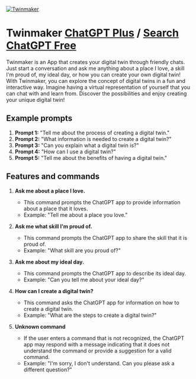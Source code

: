 
[![Twinmaker](https://files.oaiusercontent.com/file-YdcESd4A6A132mDjtyeoNVKR?se=2123-10-17T00%3A16%3A42Z&sp=r&sv=2021-08-06&sr=b&rscc=max-age%3D31536000%2C%20immutable&rscd=attachment%3B%20filename%3DDALL%25C2%25B7E%25202023-11-10%252001.15.59%2520-%2520Two%2520large%252C%2520prominent%2520microphones%252C%2520side%2520by%2520side%2520to%2520symbolize%2520%2527twin%2527%252C%2520representing%2520an%2520interview-focused%2520AI.%2520The%2520microphones%2520should%2520appear%2520sleek%2520and%2520mode.png&sig=1K87SCr1%2BZLPllE8l1WH2wJ8PEVJb/qaT530RAtKN/E%3D)](https://chat.openai.com/g/g-xavKc7lOA-twinmaker)

# Twinmaker [ChatGPT Plus](https://chat.openai.com/g/g-xavKc7lOA-twinmaker) / [Search ChatGPT Free](https://gptcall.net/index.html#/?search=Twinmaker)

Twinmaker is an App that creates your digital twin through friendly chats. Just start a conversation and ask me anything about a place I love, a skill I'm proud of, my ideal day, or how you can create your own digital twin! With Twinmaker, you can explore the concept of digital twins in a fun and interactive way. Imagine having a virtual representation of yourself that you can chat with and learn from. Discover the possibilities and enjoy creating your unique digital twin!

## Example prompts

1. **Prompt 1:** "Tell me about the process of creating a digital twin."
2. **Prompt 2:** "What information is needed to create a digital twin?"
3. **Prompt 3:** "Can you explain what a digital twin is?"
4. **Prompt 4:** "How can I use a digital twin?"
5. **Prompt 5:** "Tell me about the benefits of having a digital twin."

## Features and commands

1. **Ask me about a place I love.**
   - This command prompts the ChatGPT app to provide information about a place that it loves.
   - Example: "Tell me about a place you love."

2. **Ask me what skill I'm proud of.**
   - This command prompts the ChatGPT app to share the skill that it is proud of.
   - Example: "What skill are you proud of?"

3. **Ask me about my ideal day.**
   - This command prompts the ChatGPT app to describe its ideal day.
   - Example: "Can you tell me about your ideal day?"

4. **How can I create a digital twin?**
   - This command asks the ChatGPT app for information on how to create a digital twin.
   - Example: "What are the steps to create a digital twin?"

5. **Unknown command**
   - If the user enters a command that is not recognized, the ChatGPT app may respond with a message indicating that it does not understand the command or provide a suggestion for a valid command.
   - Example: "I'm sorry, I don't understand. Can you please ask a different question?"


